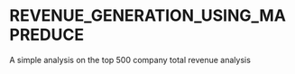 # REVENUE_GENERATION_USING_MAPREDUCE
A simple analysis on the top 500 company total revenue analysis 
